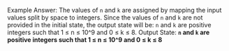 Example Answer:
The values of `n` and `k` are assigned by mapping the input values split by space to integers. Since the values of `n` and `k` are not provided in the initial state, the output state will be: `n` and `k` are positive integers such that 1 ≤ n ≤ 10^9 and 0 ≤ k ≤ 8.
Output State: **`n` and `k` are positive integers such that 1 ≤ n ≤ 10^9 and 0 ≤ k ≤ 8**